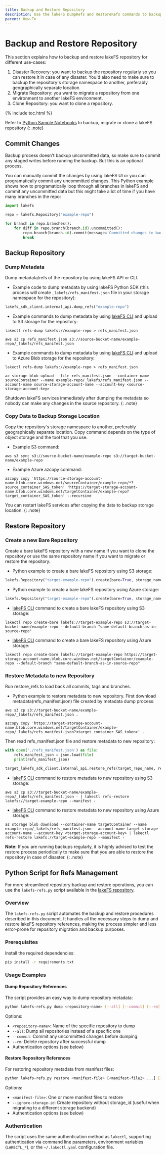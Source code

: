 ```yaml
---
title: Backup and Restore Repository
description: Use the lakeFS DumpRefs and RestoreRefs commands to backup and restore lakeFS repository
parent: How-To
---
```


# Backup and Restore Repository

This section explains how to backup and restore lakeFS repository for different use-cases:

1. Disaster Recovery: you want to backup the repository regularly so you can restore it in case of any disaster.  You'd also need to make sure to backup the repository's storage namespace to another, preferably geographically separate location.
1. Migrate Repository: you want to migrate a repository from one environment to another lakeFS environment.
1. Clone Repository: you want to clone a repository.

{% include toc.html %}

Refer to [Python Sample Notebooks](https://github.com/treeverse/lakeFS-samples/tree/main/01_standalone_examples/backup-migrate-or-clone-repo) to backup, migrate or clone a lakeFS repository
{: .note}

## Commit Changes

Backup process doesn't backup uncommitted data, so make sure to commit any staged writes before running the backup. But this is an optional process.

You can manually commit the changes by using lakeFS UI or you can programatically commit any uncommitted changes. This Python example shows how to programatically loop through all branches in lakeFS and commit any uncommitted data but this might take a lot of time if you have many branches in the repo:

```python
import lakefs

repo = lakefs.Repository("example-repo")

for branch in repo.branches():
    for diff in repo.branch(branch.id).uncommitted():
        repo.branch(branch.id).commit(message='Committed changes to backup the repository')
        break
```

## Backup Repository

### Dump Metadata

Dump metadata/refs of the repository by using lakeFS API or CLI.

* Example code to dump metadata by using lakeFS Python SDK (this process will create `_lakefs/refs_manifest.json` file in your storage namespace for the repository):

```python
lakefs_sdk_client.internal_api.dump_refs("example-repo")
```

* Example commands to dump metadata by using [lakeFS CLI](https://docs.lakefs.io/reference/cli.html#lakectl-refs-dump) and upload to S3 storage for the repository:

```
lakectl refs-dump lakefs://example-repo > refs_manifest.json

aws s3 cp refs_manifest.json s3://source-bucket-name/example-repo/_lakefs/refs_manifest.json
```

* Example commands to dump metadata by using [lakeFS CLI](https://docs.lakefs.io/reference/cli.html#lakectl-refs-dump) and upload to Azure Blob storage for the repository:

```
lakectl refs-dump lakefs://example-repo > refs_manifest.json

az storage blob upload --file refs_manifest.json --container-name sourceContainer --name example-repo/_lakefs/refs_manifest.json --account-name source-storage-account-name --account-key <source-storage-account-key>
```

Shutdown lakeFS services immediately after dumping the metadata so nobody can make any changes in the source repository.
{: .note}

### Copy Data to Backup Storage Location

Copy the repository's storage namespace to another, preferably geographically separate location. Copy command depends on the type of object storage and the tool that you use.

* Example S3 command:

```
aws s3 sync s3://source-bucket-name/example-repo s3://target-bucket-name/example-repo
```

* Example Azure azcopy command:

```
azcopy copy 'https://source-storage-account-name.blob.core.windows.net/sourceContainer/example-repo/*?source_container_SAS_token' 'https://target-storage-account-name.blob.core.windows.net/targetContainer/example-repo?target_container_SAS_token' --recursive
```

You can restart lakeFS services after copying the data to backup storage location.
{: .note}

## Restore Repository

### Create a new Bare Repository

Create a bare lakeFS repository with a new name if you want to clone the repository or use the same repository name if you want to migrate or restore the repository.

* Python example to create a bare lakeFS repository using S3 storage:

```python
lakefs.Repository("target-example-repo").create(bare=True, storage_namespace="s3://target-bucket-name/example-repo", default_branch="same-default-branch-as-in-source-repo")
```

* Python example to create a bare lakeFS repository using Azure storage:

```python
lakefs.Repository("target-example-repo").create(bare=True, storage_namespace="https://target-storage-account-name.blob.core.windows.net/targetContainer/example-repo", default_branch="same-default-branch-as-in-source-repo")
```

* [lakeFS CLI](https://docs.lakefs.io/reference/cli.html#lakectl-repo-create-bare) command to create a bare lakeFS repository using S3 storage:

```
lakectl repo create-bare lakefs://target-example-repo s3://target-bucket-name/example-repo --default-branch "same-default-branch-as-in-source-repo"
```

* [lakeFS CLI](https://docs.lakefs.io/reference/cli.html#lakectl-repo-create-bare) command to create a bare lakeFS repository using Azure storage:

```
lakectl repo create-bare lakefs://target-example-repo https://target-storage-account-name.blob.core.windows.net/targetContainer/example-repo --default-branch "same-default-branch-as-in-source-repo"
```

### Restore Metadata to new Repository

Run restore_refs to load back all commits, tags and branches.

* Python example to restore metadata to new repository. First download metadata(refs_manifest.json) file created by metadata dump process:

```
aws s3 cp s3://target-bucket-name/example-repo/_lakefs/refs_manifest.json .
```

```
azcopy copy 'https://target-storage-account-name.blob.core.windows.net/targetContainer/example-repo/_lakefs/refs_manifest.json?<target_container_SAS_token>' .
```

Then read refs_manifest.json file and restore metadata to new repository:

```python
with open('./refs_manifest.json') as file:
    refs_manifest_json = json.load(file)
    print(refs_manifest_json)
    
target_lakefs_sdk_client.internal_api.restore_refs(target_repo_name, refs_manifest_json)
```

* [lakeFS CLI](https://docs.lakefs.io/reference/cli.html#lakectl-refs-restore) command to restore metadata to new repository using S3 storage:

```
aws s3 cp s3://target-bucket-name/example-repo/_lakefs/refs_manifest.json - | lakectl refs-restore lakefs://target-example-repo --manifest -
```

* [lakeFS CLI](https://docs.lakefs.io/reference/cli.html#lakectl-refs-restore) command to restore metadata to new repository using Azure storage:

```
az storage blob download --container-name targetContainer --name example-repo/_lakefs/refs_manifest.json --account-name target-storage-account-name --account-key <target-storage-account-key> | lakectl refs-restore lakefs://target-example-repo --manifest -
```

**Note:** If you are running backups regularly, it is highly advised to test the restore process periodically to make sure that you are able to restore the repository in case of disaster.
{: .note}

## Python Script for Refs Management

For more streamlined repository backup and restore operations, you can use the `lakefs-refs.py` script available in the [lakeFS repository](https://github.com/treeverse/lakeFS/tree/master/scripts/refs).

### Overview

The `lakefs-refs.py` script automates the backup and restore procedures described in this document. It handles all the necessary steps to dump and restore lakeFS repository references, making the process simpler and less error-prone for repository migration and backup purposes.

### Prerequisites

Install the required dependencies:

```bash
pip install -r requirements.txt
```

### Usage Examples

#### Dump Repository References

The script provides an easy way to dump repository metadata:

```bash
python lakefs-refs.py dump <repository-name> [--all] [--commit] [--rm] [--endpoint-url <url>] [--access-key-id <key>] [--secret-access-key <secret>]
```

Options:

* `<repository-name>`: Name of the specific repository to dump
* `--all`: Dump all repositories instead of a specific one
* `--commit`: Commit any uncommitted changes before dumping
* `--rm`: Delete repository after successful dump
* Authentication options (see below)

#### Restore Repository References

For restoring repository metadata from manifest files:

```bash
python lakefs-refs.py restore <manifest-file> [<manifest-file2> ...] [--ignore-storage-id] [--endpoint-url <url>] [--access-key-id <key>] [--secret-access-key <secret>]
```

Options:

* `<manifest-file>`: One or more manifest files to restore
* `--ignore-storage-id`: Create repository without storage_id (useful when migrating to a different storage backend)
* Authentication options (see below)

### Authentication

The script uses the same authentication method as `lakectl`, supporting authentication via command line parameters, environment variables (`LAKECTL_*`), or the `~/.lakectl.yaml` configuration file.
